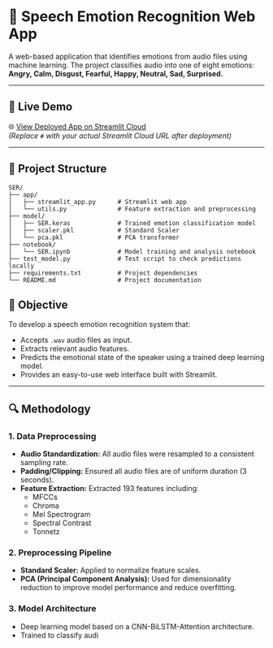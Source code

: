 # 🎤 Speech Emotion Recognition Web App

A web-based application that identifies emotions from audio files using machine learning. The project classifies audio into one of eight emotions:  
**Angry, Calm, Disgust, Fearful, Happy, Neutral, Sad, Surprised.**

---

## 🚀 Live Demo
🌐 [View Deployed App on Streamlit Cloud](#)  
*(Replace `#` with your actual Streamlit Cloud URL after deployment)*

---

## 📂 Project Structure
```text
SER/
├── app/
│   ├── streamlit_app.py      # Streamlit web app
│   └── utils.py              # Feature extraction and preprocessing
├── model/
│   ├── SER.keras             # Trained emotion classification model
│   ├── scaler.pkl            # Standard Scaler
│   └── pca.pkl               # PCA transformer
├── notebook/
│   └── SER.ipynb             # Model training and analysis notebook
├── test_model.py             # Test script to check predictions locally
├── requirements.txt          # Project dependencies
└── README.md                 # Project documentation
```
## 🎯 Objective
To develop a speech emotion recognition system that:
- Accepts `.wav` audio files as input.
- Extracts relevant audio features.
- Predicts the emotional state of the speaker using a trained deep learning model.
- Provides an easy-to-use web interface built with Streamlit.

---

## 🔍 Methodology

### 1. **Data Preprocessing**
- **Audio Standardization:** All audio files were resampled to a consistent sampling rate.
- **Padding/Clipping:** Ensured all audio files are of uniform duration (3 seconds).
- **Feature Extraction:** Extracted 193 features including:
  - MFCCs
  - Chroma
  - Mel Spectrogram
  - Spectral Contrast
  - Tonnetz

### 2. **Preprocessing Pipeline**
- **Standard Scaler:** Applied to normalize feature scales.
- **PCA (Principal Component Analysis):** Used for dimensionality reduction to improve model performance and reduce overfitting.

### 3. **Model Architecture**
- Deep learning model based on a CNN-BiLSTM-Attention architecture.
- Trained to classify audi
